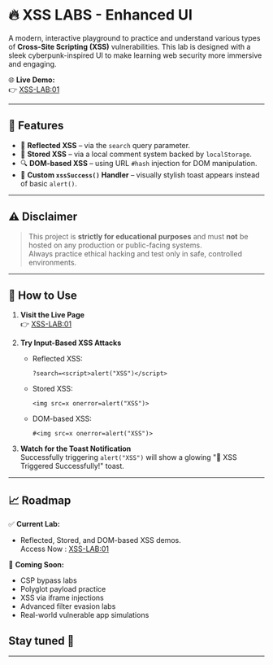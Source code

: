 # 🔥 XSS LABS - Enhanced UI

A modern, interactive playground to practice and understand various types of **Cross-Site Scripting (XSS)** vulnerabilities. This lab is designed with a sleek cyberpunk-inspired UI to make learning web security more immersive and engaging.

🌐 **Live Demo:**  
👉 [XSS-LAB:01](https://povzayd.github.io/XSS-LABS/LABS/lab1.html)

---

## 🚀 Features

- 🧪 **Reflected XSS** – via the `search` query parameter.
- 💾 **Stored XSS** – via a local comment system backed by `localStorage`.
- 🔍 **DOM-based XSS** – using URL `#hash` injection for DOM manipulation.
- 🎉 **Custom `xssSuccess()` Handler** – visually stylish toast appears instead of basic `alert()`.

---

## ⚠️ Disclaimer

> This project is **strictly for educational purposes** and must **not** be hosted on any production or public-facing systems.  
> Always practice ethical hacking and test only in safe, controlled environments.

---

## 📘 How to Use

1. **Visit the Live Page**  
   👉 [XSS-LAB:01](https://povzayd.github.io/XSS-LABS/LABS/lab1.html)

2. **Try Input-Based XSS Attacks**

   - Reflected XSS:
     ```
     ?search=<script>alert("XSS")</script>
     ```

   - Stored XSS:
     ```
     <img src=x onerror=alert("XSS")>
     ```

   - DOM-based XSS:
     ```
     #<img src=x onerror=alert("XSS")>
     ```

3. **Watch for the Toast Notification**  
   Successfully triggering `alert("XSS")` will show a glowing "🎉 XSS Triggered Successfully!" toast.

---


## 📈 Roadmap

✅ **Current Lab:**

* Reflected, Stored, and DOM-based XSS demos.                                                                                     
Access Now : [XSS-LAB:01](https://povzayd.github.io/XSS-LABS/LABS/lab1.html)

🧪 **Coming Soon:**

* CSP bypass labs
* Polyglot payload practice
* XSS via iframe injections
* Advanced filter evasion labs
* Real-world vulnerable app simulations

Stay tuned 🐢 
---
---

